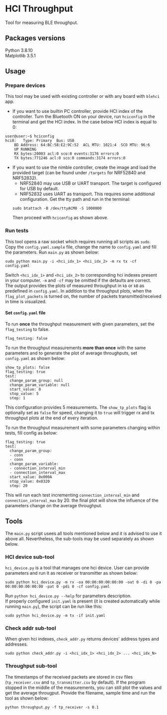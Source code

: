 # HCI Throughput

Tool for measuring BLE throughput.

## Packages versions
Python 3.8.10 \
Matplotlib 3.5.1

## Usage
### Prepare devices
This tool may be used with existing controller or with any board with ```blehci``` app.

  - If you want to use builtin PC controller, provide HCI index of the controller. Turn the Bluetooth ON on your device, run ```hciconfig``` in the terminal and get the HCI index. In the case below HCI index is equal to 0:

```
user@user:~$ hciconfig
hci0:	Type: Primary  Bus: USB
	BD Address: 64:BC:58:E2:9C:52  ACL MTU: 1021:4  SCO MTU: 96:6
	UP RUNNING 
	RX bytes:20003 acl:0 sco:0 events:3176 errors:0
	TX bytes:771246 acl:0 sco:0 commands:3174 errors:0
```

  - If you want to use the nimble controller, create the image and load the provided target (can be found under ```/targets``` for NRF52840 and NRF52832). 
    - NRF52840 may use USB or UART transport. The target is configured for USB by default.
    - NRF52832 uses UART as transport. This requires some additional configuration. Get the tty path and run in the terminal:
    ```
    sudo btattach -B /dev/ttyACM0 -S 1000000
    ```
    Then proceed with ```hciconfig``` as shown above.

### Run tests
This tool opens a raw socket which requires running all scripts as ```sudo```. Copy the ```config.yaml.sample``` file, change the name to ```config.yaml``` and fill the parameters. Run ```main.py``` as shown below:
```
sudo python main.py -i <hci_idx_1> <hci_idx_2> -m rx tx -cf config.yaml
```
Switch ```<hci_idx_1>``` and ```<hci_idx_2>``` to corresponding hci indexes present in your computer. ```-m``` and ```-cf``` may be omitted if the defaults are correct. \
The output provides the plots of measured throughput in ```kb``` or ```kB``` as predefined in ```config.yaml```. In addition to the throughput plots, when the ```flag_plot_packets``` is turned on, the number of packets transmitted/received in time is visualized.

#### Set ```config.yaml``` file
To run **once** the throughput measurement with given parameters, set the ```flag_testing``` to false.
```
flag_testing: false
```

To run the throughput measurements **more than once** with the same parameters and to generate the plot of average throughputs, set ```config.yaml``` as shown below:
```
show_tp_plots: false
flag_testing: true
test:
  change_param_group: null
  change_param_variable: null
  start_value: 0
  stop_value: 5
  step: 1
```
This configuration provides 5 measurements. The ```show_tp_plots``` flag is optionally set as ```false``` for speed, changing it to ```true``` will trigger rx and tx throughput plots at the end of every iteration.

To run the throughput measurement with some parameters changing within tests, fill config as below:
```
flag_testing: true
test:
  change_param_group:
  - conn
  - conn
  change_param_variable:
  - connection_interval_min
  - connection_interval_max
  start_value: 0x000A
  stop_value: 0x0320
  step: 20
```
This will run each test incrementing ```connection_interval_min``` and ```connection_interval_max``` by 20. the final plot will show the influence of the parameters change on the average throughput.

## Tools
The ```main.py``` script usees all tools mentioned below and it is advised to use it above all. Nevertheless, the sub-tools may be used separately as shown below.

### HCI device sub-tool
```hci_device.py``` is a tool that manages one hci device. User can provide parameters and run it as receiver or transmitter as shown below:
```
sudo python hci_device.py -m rx -oa 00:00:00:00:00:00 -oat 0 -di 0 -pa 00:00:00:00:00:00 -pat 0 -pdi 0 -cf config.yaml
```
Run ```python hci_device.py --help``` for parameters description. \
If properly configured ```init.yaml``` is present (it is created automatically while running ```main.py```), the script can be run like this:

```
sudo python hci_device.py -m tx -if init.yaml
```

### Check addr sub-tool
When given hci indexes, ```check_addr.py``` returns devices' address types and addresses.
```
sudo python check_addr.py -i <hci_idx_1> <hci_idx_2> ... <hci_idx_N>
```

### Throughput sub-tool
The timestamps of the received packets are stored in csv files (```tp_receiver.csv``` and ```tp_transmitter.csv``` by default). If the program stopped in the middle of the measurements, you can still plot the values and get the average througput. Provide the filename, sample time and run the tool as shown below:
```
python throughput.py -f tp_receiver -s 0.1
```
